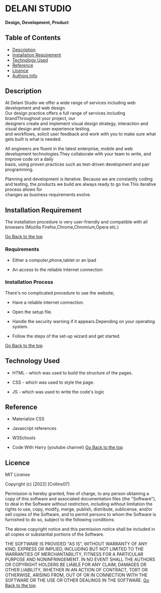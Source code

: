 # DELANI STUDIO

#### Design, Development, Product

## Table of Contents

+ [Description](#description)
+ [Installation Requirement](#Installation)
+ [Technology Used](#technology-used)
+ [Reference](#reference)
+ [Licence](#licence)
+ [Authors Info](#author-Info)

## Description
<p>At Delani Studio we offer a wide range of services including web development and web design.<br>
Our design practice offers a full range of services including brandThroughout your project, our <br>designers create and implement visual design
strategy, interaction and visual design and user experience testing.<br>
and workflows, solicit user feedback and work with you to make sure what
gets built is what is needed.</p>

<p>All engineers are fluent in the latest enterprise, mobile and web <br>
development technologies.They collaborate with your team to write, and improve code on a daily <br>
basis, using proven practices such as test-driven development and pair
programming.</p>

<p> Planning and development is iterative. Because we are constantly coding<br>
and testing, the products we build are always ready to go live.This iterative process allows for<br> changes as business requirements evolve.</p>

## Installation Requirement
The installation procedure is very user-friendly and compatible with all browsers
(Mozilla Firefox,Chrome,Chromium,Opera etc.)

[Go Back to the top](##-Table-of-Contents)


### Requirements

* Either a computer,phone,tablet or an Ipad

* An access to the reliable Internet connection

### Installation Process
There's no complicated procedure to use the website;

* Have a reliable internet connection.

* Open the setup file.

* Handle the security warning if it appears.Depending on your operating system.

* Follow the steps of the set-up wizard and get started.

[Go Back to the top](##-Table-of-Contents)

## Technology Used
* HTML - which was used to build the structure of the pages.

* CSS - which was used to style the page.

* JS - which was used to write the code's logic

## Reference
* Materialize CSS

* Javascript references

* W3Schools

* Code With Harry (youtube channel)
[Go Back to the top](##-Table-of-Contents)

## Licence

MIT License

Copyright (c) [2022] [Collins07]

Permission is hereby granted, free of charge, to any person obtaining a copy
of this software and associated documentation files (the "Software"), to deal
in the Software without restriction, including without limitation the rights
to use, copy, modify, merge, publish, distribute, sublicense, and/or sell
copies of the Software, and to permit persons to whom the Software is
furnished to do so, subject to the following conditions:

The above copyright notice and this permission notice shall be included in all
copies or substantial portions of the Software.

THE SOFTWARE IS PROVIDED "AS IS", WITHOUT WARRANTY OF ANY KIND, EXPRESS OR
IMPLIED, INCLUDING BUT NOT LIMITED TO THE WARRANTIES OF MERCHANTABILITY,
FITNESS FOR A PARTICULAR PURPOSE AND NONINFRINGEMENT. IN NO EVENT SHALL THE
AUTHORS OR COPYRIGHT HOLDERS BE LIABLE FOR ANY CLAIM, DAMAGES OR OTHER
LIABILITY, WHETHER IN AN ACTION OF CONTRACT, TORT OR OTHERWISE, ARISING FROM,
OUT OF OR IN CONNECTION WITH THE SOFTWARE OR THE USE OR OTHER DEALINGS IN THE
SOFTWARE.
[Go Back to the top](##-Table-of-Contents)